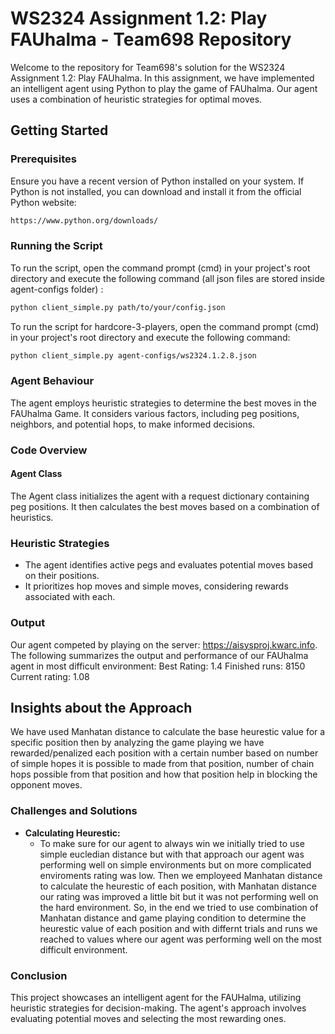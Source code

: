 # WS2324 Assignment 1.2: Play FAUhalma - Team698 Repository

Welcome to the repository for Team698's solution for the WS2324 Assignment 1.2: Play FAUhalma. In this assignment, we have implemented an intelligent agent using Python to play the game of FAUhalma. Our agent uses a combination of heuristic strategies for optimal moves.

## Getting Started

### Prerequisites

Ensure you have a recent version of Python installed on your system. If Python is not installed, you can download and install it from the official Python website:

```bash
https://www.python.org/downloads/
```

### Running the Script

To run the script, open the command prompt (cmd) in your project's root directory and execute the following command (all json files are stored inside agent-configs folder) :
```bash
python client_simple.py path/to/your/config.json
```
To run the script for hardcore-3-players, open the command prompt (cmd) in your project's root directory and execute the following command:
```bash
python client_simple.py agent-configs/ws2324.1.2.8.json
```

### Agent Behaviour

The agent employs heuristic strategies to determine the best moves in the FAUhalma Game. It considers various factors, including peg positions, neighbors, and potential hops, to make informed decisions.

### Code Overview
#### Agent Class
The Agent class initializes the agent with a request dictionary containing peg positions. It then calculates the best moves based on a combination of heuristics.

### Heuristic Strategies
- The agent identifies active pegs and evaluates potential moves based on their positions.
- It prioritizes hop moves and simple moves, considering rewards associated with each.

### Output

Our agent competed by playing on the server: https://aisysproj.kwarc.info.
The following summarizes the output and performance of our FAUhalma agent in most difficult environment:
Best Rating: 1.4
Finished runs: 8150
Current rating: 1.08 



## Insights about the Approach

We have used Manhatan distance to calculate the base heurestic value for a specific position then by analyzing the game playing we have rewarded/penalized each position with a certain number based on number of simple hopes it is possible to made from that position, number of chain hops possible from that position and how that position help in blocking the opponent moves. 

### Challenges and Solutions

- **Calculating Heurestic:** 
  - To make sure for our agent to always win we initially tried to use simple eucledian distance but with that approach our agent was performing well on simple environments but on more complicated enviroments rating was low. Then we employeed Manhatan distance to calculate the heurestic of each position, with Manhatan distance our rating was improved a little bit but it was not performing well on the hard environment. So, in the end we tried to use combination of Manhatan distance and game playing condition to determine the heurestic value of each position and with differnt trials and runs we reached to values where our agent was performing well on the most difficult environment.

### Conclusion

This project showcases an intelligent agent for the FAUHalma, utilizing heuristic strategies for decision-making. The agent's approach involves evaluating potential moves and selecting the most rewarding ones.


